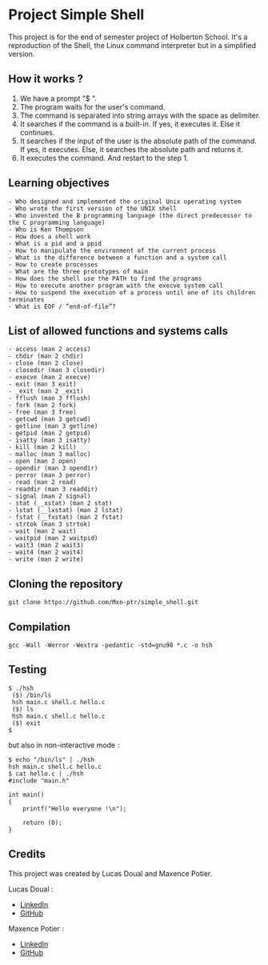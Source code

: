 # Project Simple Shell

This project is for the end of semester project of Holberton School.
It's a reproduction of the Shell, the Linux command interpreter but in a simplified version.

## How it works ?

1. We have a prompt "$ ".
2. The program waits for the user's command.
3. The command is separated into string arrays with the space as delimiter.
4. It searches if the command is a built-in. If yes, it executes it. Else it continues.
5. It searches if the input of the user is the absolute path of the command. If yes, it executes. Else, it searches the absolute path and returns it.
6. It executes the command. And restart to the step 1.

## Learning objectives

    - Who designed and implemented the original Unix operating system
    - Who wrote the first version of the UNIX shell
    - Who invented the B programming language (the direct predecessor to the C programming language)
    - Who is Ken Thompson
    - How does a shell work
    - What is a pid and a ppid
    - How to manipulate the environment of the current process
    - What is the difference between a function and a system call
    - How to create processes
    - What are the three prototypes of main
    - How does the shell use the PATH to find the programs
    - How to execute another program with the execve system call
    - How to suspend the execution of a process until one of its children terminates
    - What is EOF / “end-of-file”?

##  List of allowed functions and systems calls

	- access (man 2 access)
    - chdir (man 2 chdir)
    - close (man 2 close)
    - closedir (man 3 closedir)
    - execve (man 2 execve)
    - exit (man 3 exit)
    - _exit (man 2 _exit)
    - fflush (man 3 fflush)
    - fork (man 2 fork)
    - free (man 3 free)
    - getcwd (man 3 getcwd)
    - getline (man 3 getline)
    - getpid (man 2 getpid)
    - isatty (man 3 isatty)
    - kill (man 2 kill)
    - malloc (man 3 malloc)
    - open (man 2 open)
    - opendir (man 3 opendir)
    - perror (man 3 perror)
    - read (man 2 read)
    - readdir (man 3 readdir)
    - signal (man 2 signal)
    - stat (__xstat) (man 2 stat)
    - lstat (__lxstat) (man 2 lstat)
    - fstat (__fxstat) (man 2 fstat)
    - strtok (man 3 strtok)
    - wait (man 2 wait)
    - waitpid (man 2 waitpid)
    - wait3 (man 2 wait3)
    - wait4 (man 2 wait4)
    - write (man 2 write)

## Cloning the repository

`git clone https://github.com/Mxn-ptr/simple_shell.git`

## Compilation

`gcc -Wall -Werror -Wextra -pedantic -std=gnu98 *.c -o hsh`

## Testing

```
$ ./hsh
 ($) /bin/ls
 hsh main.c shell.c hello.c
 ($) ls
 hsh main.c shell.c hello.c
 ($) exit
$
```

but also in non-interactive mode :

```
$ echo "/bin/ls" | ./hsh
hsh main.c shell.c hello.c
$ cat hello.c | ./hsh
#include "main.h"

int main()
{
    printf("Hello everyone !\n");
    
    return (0);
}
```

## Credits

This project was created by Lucas Doual and Maxence Potier.

Lucas Doual : 
- [LinkedIn](https://www.linkedin.com/in/lucas-doual-476425180/)
- [GitHub](https://github.com/LDoualito)

Maxence Potier :
- [LinkedIn](https://www.linkedin.com/in/maxence-potier-534b0a1b0/)
- [GitHub](https://github.com/Mxn-ptr)